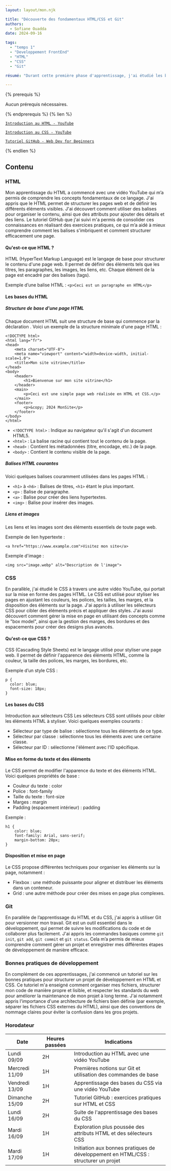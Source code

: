```yaml
---
layout: layout/mon.njk

title: "Découverte des fondamentaux HTML/CSS et Git"
authors:
  - Sofiane Ouadda
date: 2024-09-16

tags: 
  - "temps 1"
  - "Developpement FrontEnd"
  - "HTML"
  - "CSS"
  - "Git"

résumé: "Durant cette première phase d'apprentissage, j'ai étudié les bases du HTML, du CSS et de Git, principalement via des vidéos YouTube et un cours GitHub. Cet apprentissage m'a permis de poser les fondations pour développer un site web et de comprendre les concepts clés du versionnage de code avec Git. J'ai également commencé à apprendre les bonnes pratiques pour structurer un projet de développement avec du HTML et CSS."

---
```


{% prerequis %}

Aucun prérequis nécessaires.

{% endprerequis %}
{% lien %}

[`Introduction au HTML - YouTube`](https://www.youtube.com/watch?v=68oSyuKVjeU&t=0s)

[`Introduction au CSS - YouTube`](https://www.youtube.com/watch?v=iSWjmVcfQGg)

[`Tutoriel GitHub - Web Dev for Beginners`](https://github.com/microsoft/Web-Dev-For-Beginners/blob/main/3-terrarium/1-intro-to-html/README.md)

{% endlien %}

## Contenu

### HTML

Mon apprentissage du HTML a commencé avec une vidéo YouTube qui m’a permis de comprendre les concepts fondamentaux de ce langage. J'ai appris que le HTML permet de structurer les pages web et de définir les différents éléments visibles. J'ai découvert comment utiliser des balises pour organiser le contenu, ainsi que des attributs pour ajouter des détails et des liens. Le tutoriel GitHub que j'ai suivi m'a permis de consolider ces connaissances en réalisant des exercices pratiques, ce qui m’a aidé à mieux comprendre comment les balises s'imbriquent et comment structurer efficacement une page.

#### Qu'est-ce que HTML ?

HTML (HyperText Markup Language) est le langage de base pour structurer le contenu d'une page web. Il permet de définir des éléments tels que les titres, les paragraphes, les images, les liens, etc. Chaque élément de la page est encadré par des balises (tags).

Exemple d’une balise HTML :
```<p>Ceci est un paragraphe en HTML</p>```

#### Les bases du HTML
##### Structure de base d'une page HTML
Chaque document HTML suit une structure de base qui commence par la déclaration <!DOCTYPE html>. Voici un exemple de la structure minimale d'une page HTML :

```
<!DOCTYPE html>
<html lang="fr">
<head>
    <meta charset="UTF-8">
    <meta name="viewport" content="width=device-width, initial-scale=1.0">
    <title>Mon site vitrine</title>
</head>
<body>
    <header>
        <h1>Bienvenue sur mon site vitrine</h1>
    </header>
    <main>
        <p>Ceci est une simple page web réalisée en HTML et CSS.</p>
    </main>
    <footer>
        <p>&copy; 2024 MonSite</p>
    </footer>
</body>
</html>
```
* `<!DOCTYPE html>` : Indique au navigateur qu'il s'agit d'un document HTML5.
* `<html>` : La balise racine qui contient tout le contenu de la page.
* `<head>` : Contient les métadonnées (titre, encodage, etc.) de la page.
* `<body>` : Contient le contenu visible de la page.

##### Balises HTML courantes
Voici quelques balises couramment utilisées dans les pages HTML :

* `<h1>` à `<h6>` : Balises de titres, `<h1>` étant le plus important.
* `<p>` : Balise de paragraphe.
* `<a>` : Balise pour créer des liens hypertextes.
* `<img>` : Balise pour insérer des images.

##### Liens et images
Les liens et les images sont des éléments essentiels de toute page web.

Exemple de lien hypertexte :

```
<a href="https://www.example.com">Visitez mon site</a>
```

Exemple d'image :

```
<img src="image.webp" alt="Description de l'image">
```

### CSS

En parallèle, j'ai étudié le CSS à travers une autre vidéo YouTube, qui portait sur la mise en forme des pages HTML. Le CSS est utilisé pour styliser les pages en ajustant les couleurs, les polices, les tailles, les marges, et la disposition des éléments sur la page. J'ai appris à utiliser les sélecteurs CSS pour cibler des éléments précis et appliquer des styles. J'ai aussi découvert comment gérer la mise en page en utilisant des concepts comme le "box model", ainsi que la gestion des marges, des bordures et des espacements pour créer des designs plus avancés. 

#### Qu'est-ce que CSS ?

CSS (Cascading Style Sheets) est le langage utilisé pour styliser une page web. Il permet de définir l'apparence des éléments HTML, comme la couleur, la taille des polices, les marges, les bordures, etc.

Exemple d’un style CSS :
```
p {
  color: blue;
  font-size: 18px;
}
```

#### Les bases du CSS
Introduction aux sélecteurs CSS
Les sélecteurs CSS sont utilisés pour cibler les éléments HTML à styliser. Voici quelques exemples courants :

* Sélecteur par type de balise : sélectionne tous les éléments de ce type.
* Sélecteur par classe : sélectionne tous les éléments avec une certaine classe.
* Sélecteur par ID : sélectionne l'élément avec l'ID spécifique.

#### Mise en forme du texte et des éléments
Le CSS permet de modifier l'apparence du texte et des éléments HTML. Voici quelques propriétés de base :

* Couleur du texte : color
* Police : font-family
* Taille du texte : font-size
* Marges : margin
* Padding (espacement intérieur) : padding

Exemple : 
```
h1 {
    color: blue;
    font-family: Arial, sans-serif;
    margin-bottom: 20px;
}
```
#### Disposition et mise en page
Le CSS propose différentes techniques pour organiser les éléments sur la page, notamment :

* Flexbox : une méthode puissante pour aligner et distribuer les éléments dans un conteneur.
* Grid : une autre méthode pour créer des mises en page plus complexes.


### Git

En parallèle de l’apprentissage du HTML et du CSS, j'ai appris à utiliser Git pour versionner mon travail. Git est un outil essentiel dans le développement, qui permet de suivre les modifications du code et de collaborer plus facilement. J'ai appris les commandes basiques comme `git init`, `git add`, `git commit` et `git status`. Cela m’a permis de mieux comprendre comment gérer un projet et enregistrer mes différentes étapes de développement de manière efficace.

### Bonnes pratiques de développement

En complément de ces apprentissages, j'ai commencé un tutoriel sur les bonnes pratiques pour structurer un projet de développement en HTML et CSS. Ce tutoriel m'a enseigné comment organiser mes fichiers, structurer mon code de manière propre et lisible, et respecter les standards du web pour améliorer la maintenance de mon projet à long terme. J'ai notamment appris l'importance d'une architecture de fichiers bien définie (par exemple, séparer les fichiers CSS externes du HTML), ainsi que des conventions de nommage claires pour éviter la confusion dans les gros projets.

### Horodateur

| Date            | Heures passées | Indications |
| --------------- | -------------- |-------------|
| Lundi 09/09     | 2H             | Introduction au HTML avec une vidéo YouTube |
| Mercredi 11/09  | 1H             | Premières notions sur Git et utilisation des commandes de base |
| Vendredi 13/09  | 1H             | Apprentissage des bases du CSS via une vidéo YouTube |
| Dimanche 15/09  | 2H             | Tutoriel GitHub : exercices pratiques sur HTML et CSS |
| Lundi 16/09     | 2H             | Suite de l'apprentissage des bases du CSS |
| Mardi 16/09     | 1H             | Exploration plus poussée des attributs HTML et des sélecteurs CSS |
| Mardi 17/09     | 1H             | Initiation aux bonnes pratiques de développement en HTML/CSS : structurer un projet |